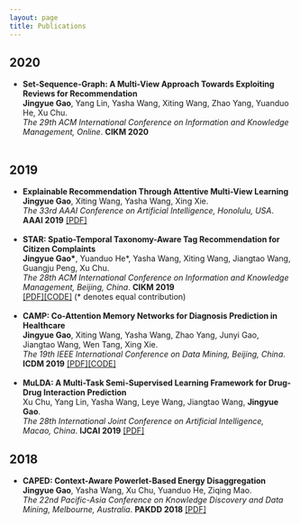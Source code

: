 ```yaml
---
layout: page
title: Publications
---
```

## 2020
- **Set-Sequence-Graph: A Multi-View Approach Towards Exploiting Reviews for Recommendation**<br>
  **Jingyue Gao**, Yang	Lin, Yasha Wang, Xiting	Wang, Zhao	Yang, Yuanduo	He, Xu	Chu.<br>
  *The 29th ACM International Conference on Information and Knowledge Management, Online*. **CIKM 2020**<br> 
  <br>

## 2019
- **Explainable Recommendation Through Attentive Multi-View Learning**  
  **Jingyue Gao**, Xiting Wang, Yasha Wang, Xing Xie. <br>
  *The 33rd AAAI Conference on Artificial Intelligence, Honolulu, USA*. **AAAI 2019** [[PDF]](https://www.microsoft.com/en-us/research/uploads/prod/2018/10/exrec-aaai-camera-ready.pdf)<br>
  <br>
- **STAR: Spatio-Temporal Taxonomy-Aware Tag Recommendation for Citizen Complaints**<br>
  **Jingyue Gao\***, Yuanduo He\*, Yasha Wang, Xiting Wang, Jiangtao Wang, Guangju Peng, Xu Chu.<br>
  *The 28th ACM International Conference on Information and Knowledge Management, Beijing, China*. **CIKM 2019**<br>
  [[PDF]](https://jygao97.github.io/papers/STAR_CIKM19_CameraReady.pdf)[[CODE]](https://github.com/jygao97/STAR) (\* denotes equal contribution)<br>
  <br>
- **CAMP: Co-Attention Memory Networks for Diagnosis Prediction in Healthcare**<br>
  **Jingyue Gao**, Xiting Wang, Yasha Wang, Zhao Yang, Junyi Gao, Jiangtao Wang, Wen Tang, Xing Xie.<br>
  *The 19th IEEE International Conference on Data Mining, Beijing, China*. **ICDM 2019** 
  [[PDF]](https://jygao97.github.io/papers/CAMP_ICDM19__short_version.pdf)[[CODE]](https://github.com/jygao97/CAMP)<br>
  <br>
- **MuLDA: A Multi-Task Semi-Supervised Learning Framework for Drug-Drug Interaction Prediction**<br>
  Xu Chu, Yang Lin, Yasha Wang, Leye Wang, Jiangtao Wang, **Jingyue Gao**. <br>
  *The 28th International Joint Conference on Artificial Intelligence, Macao, China*. **IJCAI 2019** [[PDF]](https://www.ijcai.org/proceedings/2019/0628.pdf)
  <br>

## 2018
- **CAPED: Context-Aware Powerlet-Based Energy Disaggregation**  
  **Jingyue Gao**, Yasha Wang, Xu Chu, Yuanduo He, Ziqing Mao. <br>
  *The 22nd Pacific-Asia Conference on Knowledge Discovery and Data Mining, Melbourne, Australia*. **PAKDD 2018** [[PDF]](https://link.springer.com/chapter/10.1007/978-3-319-93034-3_19)
